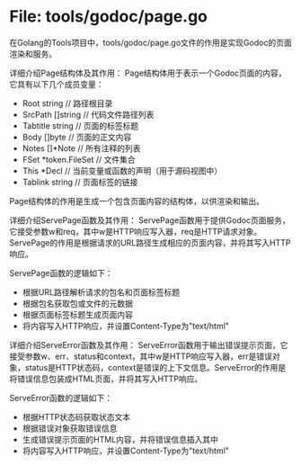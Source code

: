 # File: tools/godoc/page.go

在Golang的Tools项目中，tools/godoc/page.go文件的作用是实现Godoc的页面渲染和服务。

详细介绍Page结构体及其作用：
Page结构体用于表示一个Godoc页面的内容，它具有以下几个成员变量：
- Root    string        // 路径根目录
- SrcPath []string      // 代码文件路径列表
- Tabtitle string      // 页面的标签标题
- Body    []byte        // 页面的正文内容
- Notes   []*Note       // 所有注释的列表
- FSet    *token.FileSet   // 文件集合
- This    *Decl        // 当前变量或函数的声明（用于源码视图中）
- Tablink string        // 页面标签的链接

Page结构体的作用是生成一个包含页面内容的结构体，以供渲染和输出。

详细介绍ServePage函数及其作用：
ServePage函数用于提供Godoc页面服务，它接受参数w和req，其中w是HTTP响应写入器，req是HTTP请求对象。ServePage的作用是根据请求的URL路径生成相应的页面内容，并将其写入HTTP响应。

ServePage函数的逻辑如下：
- 根据URL路径解析请求的包名和页面标签标题
- 根据包名获取包或文件的元数据
- 根据页面标签标题生成页面内容
- 将内容写入HTTP响应，并设置Content-Type为"text/html"

详细介绍ServeError函数及其作用：
ServeError函数用于输出错误提示页面，它接受参数w、err、status和context，其中w是HTTP响应写入器，err是错误对象，status是HTTP状态码，context是错误的上下文信息。ServeError的作用是将错误信息包装成HTML页面，并将其写入HTTP响应。

ServeError函数的逻辑如下：
- 根据HTTP状态码获取状态文本
- 根据错误对象获取错误信息
- 生成错误提示页面的HTML内容，并将错误信息插入其中
- 将内容写入HTTP响应，并设置Content-Type为"text/html"

